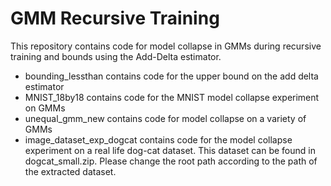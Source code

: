 # GMM Recursive Training

This repository contains code for model collapse in GMMs during recursive training and bounds using the Add-Delta estimator.

- bounding_lessthan contains code for the upper bound on the add delta estimator
- MNIST_18by18 contains code for the MNIST model collapse experiment on GMMs
- unequal_gmm_new contains code for model collapse on a variety of GMMs
- image_dataset_exp_dogcat contains code for the model collapse experiment on a real life dog-cat dataset. This dataset can be found in dogcat_small.zip. Please change the root path according to the path of the extracted dataset.
